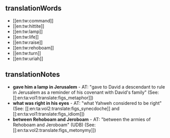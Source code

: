 ## translationWords

* [[en:tw:command]]
* [[en:tw:hittite]]
* [[en:tw:lamp]]
* [[en:tw:life]]
* [[en:tw:raise]]
* [[en:tw:rehoboam]]
* [[en:tw:turn]]
* [[en:tw:uriah]]

## translationNotes

* **gave him a lamp in Jerusalem** - AT: "gave to David a descendant to rule in Jerusalem as a reminder of his covenant with David's family" (See: [[:en:ta:vol1:translate:figs_metaphor]])
* **what was right in his eyes** - AT: "what Yahweh considered to be right" (See: [[:en:ta:vol2:translate:figs_synecdoche]] and [[:en:ta:vol1:translate:figs_idiom]])
* **between Rehoboam and Jeroboam** - AT: "between the armies of Rehoboam and Jeroboam" (UDB) (See: [[:en:ta:vol2:translate:figs_metonymy]])

